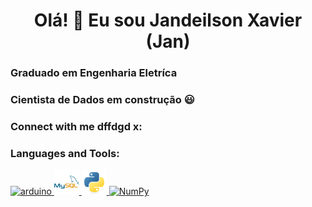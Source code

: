 <h1 align="center">Olá! 👋 Eu sou Jandeilson Xavier (Jan)</h1>
<h3 align="left">Graduado em Engenharia Eletríca</h3>
<h3 align="left">Cientista de Dados em construção 😃</h3>

<h3 align="left">Connect with me dffdgd x:</h3>
<p align="left">
</p>

<h3 align="left">Languages and Tools:</h3>
<p align="left"> <a href="https://www.arduino.cc/" target="_blank" rel="noreferrer"> <img src="https://cdn.worldvectorlogo.com/logos/arduino-1.svg" alt="arduino" width="40" height="40"/> </a> <a href="https://www.mysql.com/" target="_blank" rel="noreferrer"> <img src="https://raw.githubusercontent.com/devicons/devicon/master/icons/mysql/mysql-original-wordmark.svg" alt="mysql" width="40" height="40"/> </a> <a href="https://www.python.org" target="_blank" rel="noreferrer"> <img src="https://raw.githubusercontent.com/devicons/devicon/master/icons/python/python-original.svg" alt="python" width="40" height="40"/> </a> 
<a align="left"> <a href="https://www.bitmaker.com.br/" target="_blank" rel="noreferrer"> <img src="https://raw.githubusercontent.com/gilbarbara/logos/f133ea921b012052000964e3feb023b57146895b/logos/c.svg" alt="NumPy" width="40" height="40"/></a>  
</p>
